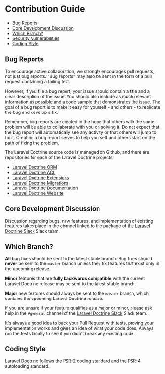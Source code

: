 # Contribution Guide

- [Bug Reports](#bug-reports)
- [Core Development Discussion](#core-development-discussion)
- [Which Branch?](#which-branch)
- [Security Vulnerabilities](#security-vulnerabilities)
- [Coding Style](#coding-style)

<a name="bug-reports"></a>
## Bug Reports

To encourage active collaboration, we strongly encourages pull requests, not just bug reports. "Bug reports" may also be sent in the form of a pull request containing a failing test.

However, if you file a bug report, your issue should contain a title and a clear description of the issue. You should also include as much relevant information as possible and a code sample that demonstrates the issue. The goal of a bug report is to make it easy for yourself - and others - to replicate the bug and develop a fix.

Remember, bug reports are created in the hope that others with the same problem will be able to collaborate with you on solving it. Do not expect that the bug report will automatically see any activity or that others will jump to fix it. Creating a bug report serves to help yourself and others start on the path of fixing the problem.

The Laravel Doctrine source code is managed on Github, and there are repositories for each of the Laravel Doctrine projects:

- [Laravel Doctrine ORM](https://github.com/laravel-doctrine/orm)
- [Laravel Doctrine ACL](https://github.com/laravel-doctrine/acl)
- [Laravel Doctrine Extensions](https://github.com/laravel-doctrine/extensions)
- [Laravel Doctrine Migrations](https://github.com/laravel-doctrine/migrations)
- [Laravel Doctrine Documentation](https://github.com/laravel-doctrine/docs)
- [Laravel Doctrine Website](https://github.com/laravel-doctrine/laraveldoctrine.org)

<a name="core-development-discussion"></a>
## Core Development Discussion

Discussion regarding bugs, new features, and implementation of existing features takes place in the channel linked to the package of the [Laravel Doctrine Slack](http://slack.laraveldoctrine.org) Slack team. 

<a name="which-branch"></a>
## Which Branch?

**All** bug fixes should be sent to the latest stable branch. Bug fixes should **never** be sent to the `master` branch unless they fix features that exist only in the upcoming release.

**Minor** features that are **fully backwards compatible** with the current Laravel Doctrine release may be sent to the latest stable branch.

**Major** new features should always be sent to the `master` branch, which contains the upcoming Laravel Doctrine release.

If you are unsure if your feature qualifies as a major or minor, please ask help in the `#general` channel of the [Laravel Doctrine Slack](http://slack.laraveldoctrine.org) Slack team.

It's always a good idea to back your Pull Request with tests, proving your implementation works and gives an idea of what your code does. Always run the tests locally to see if you didn't break any existing code.

<a name="coding-style"></a>
## Coding Style

Laravel Doctrine follows the [PSR-2](https://github.com/php-fig/fig-standards/blob/master/accepted/PSR-2-coding-style-guide.md) coding standard and the [PSR-4](https://github.com/php-fig/fig-standards/blob/master/accepted/PSR-4-autoloader.md) autoloading standard.
